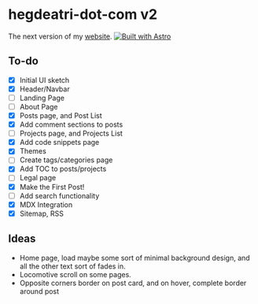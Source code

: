 # hegdeatri-dot-com v2

The next version of my [website](https://hegdeatri.com).
[![Built with Astro](https://astro.badg.es/v1/built-with-astro.svg)](https://astro.build)

## To-do
- [X] Initial UI sketch
- [X] Header/Navbar
- [ ] Landing Page
- [ ] About Page
- [X] Posts page, and Post List
- [X] Add comment sections to posts
- [ ] Projects page, and Projects List
- [X] Add code snippets page
- [X] Themes
- [ ] Create tags/categories page
- [X] Add TOC to posts/projects
- [ ] Legal page
- [X] Make the First Post!
- [ ] Add search functionality
- [X] MDX Integration
- [X] Sitemap, RSS

## Ideas
- Home page, load maybe some sort of minimal background design, 
and all the other text sort of fades in.
- Locomotive scroll on some pages.
- Opposite corners border on post card, and on hover, complete border around post